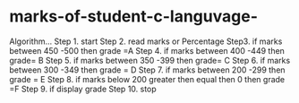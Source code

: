# marks-of-student-c-languvage-
Algorithm…
Step 1. start
Step 2.  read marks or Percentage
Step3.  if marks between 450 -500 then grade =A
Step 4.  if marks between 400 -449 then grade= B
Step 5.  if marks between 350 -399 then grade= C
Step 6.  if marks between 300 -349 then grade = D
Step 7.  if marks between 200 -299 then grade = E
Step 8.  if marks below 200 greater then equal then 0 then grade =F
Step 9. if display grade
Step 10.  stop
